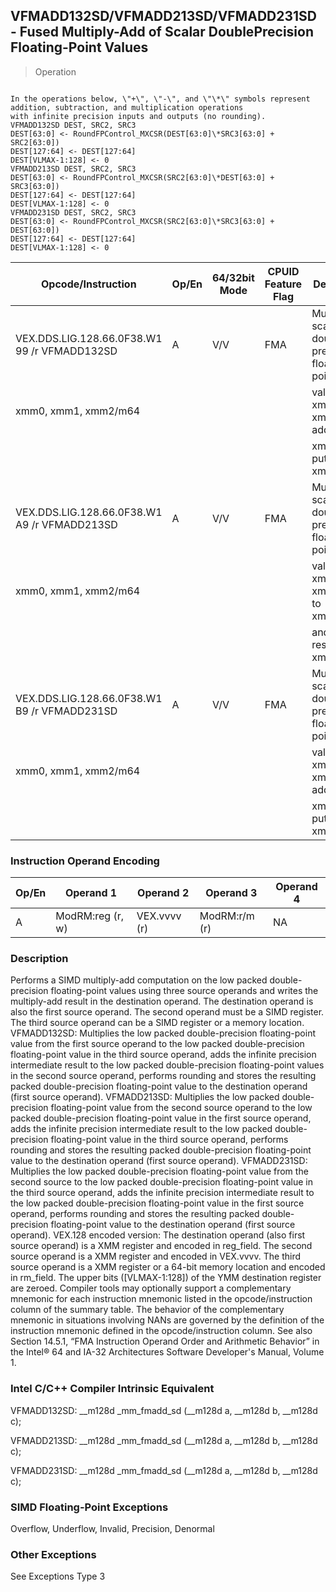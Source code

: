 ## VFMADD132SD/VFMADD213SD/VFMADD231SD  -  Fused Multiply-Add of Scalar DoublePrecision Floating-Point Values

> Operation
``` slim

In the operations below, \"+\", \"-\", and \"\*\" symbols represent addition, subtraction, and multiplication operations
with infinite precision inputs and outputs (no rounding).
VFMADD132SD DEST, SRC2, SRC3
DEST[63:0] <- RoundFPControl_MXCSR(DEST[63:0]\*SRC3[63:0] + SRC2[63:0])
DEST[127:64] <- DEST[127:64]
DEST[VLMAX-1:128] <- 0
VFMADD213SD DEST, SRC2, SRC3
DEST[63:0] <- RoundFPControl_MXCSR(SRC2[63:0]\*DEST[63:0] + SRC3[63:0])
DEST[127:64] <- DEST[127:64]
DEST[VLMAX-1:128] <- 0
VFMADD231SD DEST, SRC2, SRC3
DEST[63:0] <- RoundFPControl_MXCSR(SRC2[63:0]\*SRC3[63:0] + DEST[63:0])
DEST[127:64] <- DEST[127:64]
DEST[VLMAX-1:128] <- 0

```

 Opcode/Instruction                          | Op/En| 64/32bit Mode| CPUID Feature Flag| Description                                    
 ---  | --- | --- | --- | ---
 VEX.DDS.LIG.128.66.0F38.W1 99 /r VFMADD132SD| A    | V/V          | FMA               | Multiply scalar double-precision floating-point
 xmm0, xmm1, xmm2/m64                        |      |              |                   | value from xmm0 and xmm2/mem, add to           
                                             |      |              |                   | xmm1 and put result in xmm0.                   
 VEX.DDS.LIG.128.66.0F38.W1 A9 /r VFMADD213SD| A    | V/V          | FMA               | Multiply scalar double-precision floating-point
 xmm0, xmm1, xmm2/m64                        |      |              |                   | value from xmm0 and xmm1, add to xmm2/mem      
                                             |      |              |                   | and put result in xmm0.                        
 VEX.DDS.LIG.128.66.0F38.W1 B9 /r VFMADD231SD| A    | V/V          | FMA               | Multiply scalar double-precision floating-point
 xmm0, xmm1, xmm2/m64                        |      |              |                   | value from xmm1 and xmm2/mem, add to           
                                             |      |              |                   | xmm0 and put result in xmm0.                   

### Instruction Operand Encoding
 Op/En| Operand 1       | Operand 2   | Operand 3    | Operand 4
 ---  | --- | --- | --- | ---
 A    | ModRM:reg (r, w)| VEX.vvvv (r)| ModRM:r/m (r)| NA       

### Description
Performs a SIMD multiply-add computation on the low packed double-precision
floating-point values using three source operands and writes the multiply-add
result in the destination operand. The destination operand is also the first
source operand. The second operand must be a SIMD register. The third source
operand can be a SIMD register or a memory location. VFMADD132SD: Multiplies
the low packed double-precision floating-point value from the first source operand
to the low packed double-precision floating-point value in the third source
operand, adds the infinite precision intermediate result to the low packed double-precision
floating-point values in the second source operand, performs rounding and stores
the resulting packed double-precision floating-point value to the destination
operand (first source operand). VFMADD213SD: Multiplies the low packed double-precision
floating-point value from the second source operand to the low packed double-precision
floating-point value in the first source operand, adds the infinite precision
intermediate result to the low packed double-precision floating-point value
in the third source operand, performs rounding and stores the resulting packed
double-precision floating-point value to the destination operand (first source
operand). VFMADD231SD: Multiplies the low packed double-precision floating-point
value from the second source to the low packed double-precision floating-point
value in the third source operand, adds the infinite precision intermediate
result to the low packed double-precision floating-point value in the first
source operand, performs rounding and stores the resulting packed double-precision
floating-point value to the destination operand (first source operand). VEX.128
encoded version: The destination operand (also first source operand) is a XMM
register and encoded in reg_field. The second source operand is a XMM register
and encoded in VEX.vvvv. The third source operand is a XMM register or a 64-bit
memory location and encoded in rm_field. The upper bits ([VLMAX-1:128]) of the
YMM destination register are zeroed. Compiler tools may optionally support a
complementary mnemonic for each instruction mnemonic listed in the opcode/instruction
column of the summary table. The behavior of the complementary mnemonic in situations
involving NANs are governed by the definition of the instruction mnemonic defined
in the opcode/instruction column. See also Section 14.5.1, “FMA Instruction
Operand Order and Arithmetic Behavior” in the Intel® 64 and IA-32 Architectures
Software Developer's Manual, Volume 1.



### Intel C/C++ Compiler Intrinsic Equivalent
VFMADD132SD: __m128d _mm_fmadd_sd (__m128d a, __m128d b, __m128d c);

VFMADD213SD: __m128d _mm_fmadd_sd (__m128d a, __m128d b, __m128d c);

VFMADD231SD: __m128d _mm_fmadd_sd (__m128d a, __m128d b, __m128d c);


### SIMD Floating-Point Exceptions
Overflow, Underflow, Invalid, Precision, Denormal


### Other Exceptions
See Exceptions Type 3
